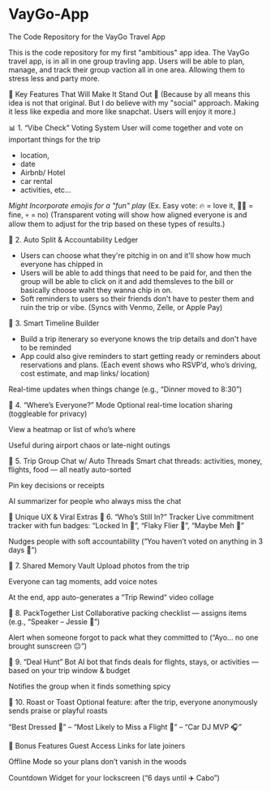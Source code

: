 # VayGo-App
The Code Repository for the VayGo Travel App

This is the code repository for my first "ambitious" app idea. The VayGo travel app, is in all in one group travling app. 
Users will be able to plan, manage, and track their group vaction all in one area. Allowing them to stress less and party more. 

🚀 Key Features That Will Make It Stand Out 🚀
(Because by all means this idea is not that original. But I do believe with my "social" approach. Making it less like expedia and more like snapchat. Users will enjoy it more.)

📊  1. “Vibe Check” Voting System
User will come together and vote on important things for the trip 
- location,
-  date
-  Airbnb/ Hotel
-  car rental
-  activities, etc...

*Might Incorporate emojis for a "fun" play*
(Ex. Easy vote: 🔥 = love it, 🤷‍♂️ = fine, 💀 = no)
(Transparent voting will show how aligned everyone is and allow them to adjust for the trip based on these types of results.)

🧾 2. Auto Split & Accountability Ledger
- Users can choose what they're pitchig in on and it'll show how much everyone has chipped in
- Users will be able to add things that need to be paid for, and then the group will be able to click on it and add themsleves to the bill or basically choose waht they wanna chip in on.
- Soft reminders to users so their friends don't have to pester them and ruin the trip or vibe. 
(Syncs with Venmo, Zelle, or Apple Pay)

📆 3. Smart Timeline Builder
- Build a trip itenerary so everyone knows the trip details and don't have to be reminded
- App could also give reminders to start getting ready or reminders about reservations and plans. 
(Each event shows who RSVP’d, who’s driving, cost estimate, and map links/ location)

Real-time updates when things change (e.g., “Dinner moved to 8:30”)

📍 4. “Where’s Everyone?” Mode
Optional real-time location sharing (toggleable for privacy)

View a heatmap or list of who’s where

Useful during airport chaos or late-night outings

📢 5. Trip Group Chat w/ Auto Threads
Smart chat threads: activities, money, flights, food — all neatly auto-sorted

Pin key decisions or receipts

AI summarizer for people who always miss the chat

🧠 Unique UX & Viral Extras
🎯 6. “Who’s Still In?” Tracker
Live commitment tracker with fun badges: “Locked In 🔐”, “Flaky Flier 🫥”, “Maybe Meh 🤔”

Nudges people with soft accountability (“You haven’t voted on anything in 3 days 👀”)

📸 7. Shared Memory Vault
Upload photos from the trip

Everyone can tag moments, add voice notes

At the end, app auto-generates a “Trip Rewind” video collage

🧳 8. PackTogether List
Collaborative packing checklist — assigns items (e.g., “Speaker – Jessie 🎵”)

Alert when someone forgot to pack what they committed to (“Ayo… no one brought sunscreen 😐”)

🎁 9. “Deal Hunt” Bot
AI bot that finds deals for flights, stays, or activities — based on your trip window & budget

Notifies the group when it finds something spicy

💬 10. Roast or Toast
Optional feature: after the trip, everyone anonymously sends praise or playful roasts

“Best Dressed 💅” – “Most Likely to Miss a Flight 🫠” – “Car DJ MVP 🎧”

🤝 Bonus Features
Guest Access Links for late joiners

Offline Mode so your plans don’t vanish in the woods

Countdown Widget for your lockscreen (“6 days until ✈️ Cabo”)

